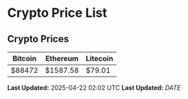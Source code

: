 # Crypto Price List

## Crypto Prices
| Bitcoin | Ethereum | Litecoin |
| ------- | -------- | -------- |
| $88472 | $1587.58 | $79.01 |
**Last Updated:** 2025-04-22 02:02 UTC
**Last Updated:** $DATE$
